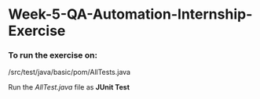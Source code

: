 # Week-5-QA-Automation-Internship-Exercise

<h3> To run the exercise on:</h3>

  /src/test/java/basic/pom/AllTests.java

Run the *AllTest.java* file as **JUnit Test**
